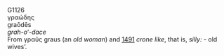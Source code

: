 <body>
  <p>G1126<br>  γραώδης  <br> graōdēs  <br><i>grah-o‘-dace </i><br>From   γραῦς    graus   (an <i>old</i> <i>woman</i>) and <a href="g1491.htm">1491</a>  <i>crone</i> <i>like</i>, that is, <i>silly:</i> - old wives’.<br></p>
 </body>